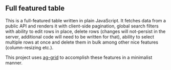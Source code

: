 ## Full featured table

This is a full-featured table written in plain JavaScript. It fetches data from a public API and renders it with client-side pagination, global search filters with ability to edit rows in place, delete rows (changes will not-persist in the server, additional code will need to be written for that), ability to select multiple rows at once and delete them in bulk among other nice features (column-resizing etc.).

This project uses [ag-grid](https://www.ag-grid.com/) to accomplish these features in a minimalist manner.
